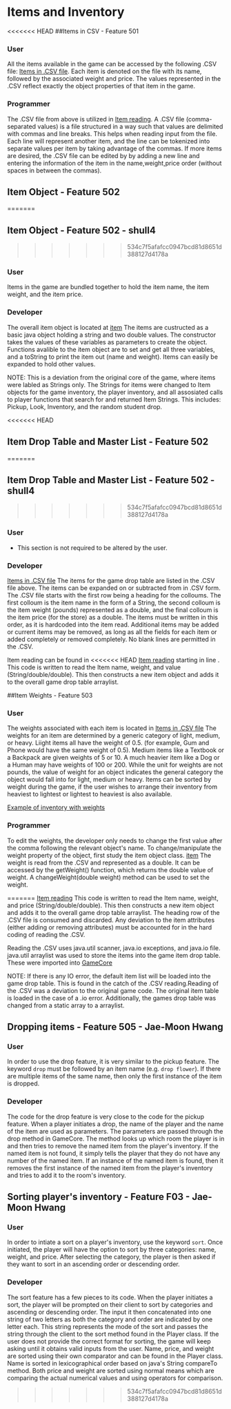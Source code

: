 # Items and Inventory

<<<<<<< HEAD
##Items in CSV - Feature 501
### User
All the items available in the game can be accessed by the following .CSV file:
[Items in .CSV file](./src/items.csv).
Each item is denoted on the file with its name, followed by the associated weight and price. The values represented in the .CSV reflect exactly the object properties of that item in the game. 

### Programmer
The .CSV file from above is utilized in 
[Item reading](./src/GameCore.java).
A .CSV file (comma-separated values) is a file structured in a way such that values are delimited with commas and line breaks. This helps when reading input from the file. Each line will represent another item, and the line can be tokenized into separate values per item by taking advantage of the commas. If more items are desired, the .CSV file can be edited by by adding a new line and entering the information of the item in the name,weight,price order (without spaces in between the commas).


## Item Object - Feature 502
=======

## Item Object - Feature 502 - shull4
>>>>>>> 534c7f5afafcc0947bcd81d8651d388127d4178a
### User
Items in the game are bundled together to hold the item name, the item weight, and the item price.

### Developer
The overall item object is located at
[item](./src/items.java)
The items are custructed as a basic java object holding a string and two double values.  The constructor takes the values of these variables as parameters to create the object.  Functions avalible to the item object are to set and get all three variables, and a toString to print the item out (name and weight). Items can easily be expanded to hold other values. 

NOTE:  This is a deviation from the original core of the game, where items were labled as Strings only.  The Strings for items were changed to Item objects for the game inventory, the player inventory, and all assosiated calls to player functions that search for and returned Item Strings. This includes:  Pickup, Look, Inventory, and the random student drop.

<<<<<<< HEAD

## Item Drop Table and Master List - Feature 502
=======
## Item Drop Table and Master List - Feature 502 - shull4
>>>>>>> 534c7f5afafcc0947bcd81d8651d388127d4178a
### User
- This section is not required to be altered by the user.
### Developer
[Items in .CSV file](./src/items.csv)
The items for the game drop table are listed in the .CSV file above.  The items can be expanded on or subtracted from in .CSV form.  The .CSV file starts with the first row being a heading for the colloums.  The first colloum is the item name in the form of a String, the second colloum is the item weight (pounds) represented as a double, and the final colloum is the item price (for the store) as a double. The items must be written in this order, as it is hardcoded into the item read. Additional items may be added or current items may be removed, as long as all the fields for each item or added completely or removed completely. No blank lines are permitted in the .CSV.

Item reading can be found in 
<<<<<<< HEAD
[Item reading](./src/GameCore.java) starting in line .  
This code is written to read the Item name, weight, and value (String/double/double).  This then constructs a new item object and adds it to the overall game drop table arraylist.


##Item Weights - Feature 503
### User
The weights associated with each item is located in
[Items in .CSV file](./src/items.csv)
The weights for an item are determined by a generic category of light, medium, or heavy. Liight items all have the weight of 0.5. (for example, Gum and Phone would have the same weight of 0.5). Medium items like a Textbook or a Backpack are given weights of 5 or 10. A much heavier item like a Dog or a Human may have weights of 100 or 200. While the unit for weights are not pounds, the value of weight for an object indicates the general category the object would fall into for light, medium or heavy. Items can be sorted by weight during the game, if the user wishes to arrange their inventory from heaviest to lightest or lightest to heaviest is also available.

[Example of inventory with weights](./Weights.png)

### Programmer
To edit the weights, the developer only needs to change the first value after the comma following the relevant object's name. To change/manipulate the weight property of the object, first study the item object class.
[item](./src/items.java)
The weight is read from the .CSV and represented as a double. It can be accessed by the getWeight() function, which returns the double value of weight. A changeWeight(double weight) method can be used to set the weight.

=======
[Item reading](./src/GameCore.java) 
This code is written to read the Item name, weight, and price (String/double/double).  This then constructs a new item object and adds it to the overall game drop table arraylist.  The heading row of the .CSV file is consumed and discarded. Any deviation to the item attributes (either adding or removing attributes) must be accounted for in the hard coding of reading the .CSV. 

Reading the .CSV uses java.util scanner, java.io exceptions, and java.io file. java.util arraylist was used to store the items into the game item drop table.  These were imported into [GameCore](./src/GameCore.java)

NOTE:  If there is any IO error, the default item list will be loaded into the game drop table. This is found in the catch of the .CSV reading.Reading of the .CSV was a deviation to the original game code.  The original item table is loaded in the case of a .io error. Additionally, the games drop table was changed from a static array to a arraylist. 


## Dropping items - Feature 505 - Jae-Moon Hwang
### User
In order to use the drop feature, it is very similar to the pickup feature. The keyword `drop` must be followed by an item name (e.g. `drop flower`). If there are multiple items of the same name, then only the first instance of the item is dropped.
### Developer
The code for the drop feature is very close to the code for the pickup feature. When a player initiates a drop, the name of the player and the name of the item are used as parameters. The parameters are passed through the drop method in GameCore. The method looks up which room the player is in and then tries to remove the named item from the player's inventory. If the named item is not found, it simply tells the player that they do not have any number of the named item. If an instance of the named item is found, then it removes the first instance of the named item from the player's inventory and tries to add it to the room's inventory.

## Sorting player's inventory - Feature F03 - Jae-Moon Hwang
### User
In order to intiate a sort on a player's inventory, use the keyword `sort`. Once initiated, the player will have the option to sort by three categories: name, weight, and price. After selecting the category, the player is then asked if they want to sort in an ascending order or descending order.
### Developer
The sort feature has a few pieces to its code. When the player initiates a sort, the player will be prompted on their client to sort by categories and ascending or descending order. The input it then concatenated into one string of two letters as both the category and order are indicated by one letter each. This string represents the mode of the sort and passes the string through the client to the sort method found in the Player class. If the user does not provide the correct format for sorting, the game will keep asking until it obtains valid inputs from the user. Name, price, and weight are sorted using their own comparator and can be found in the Player class. Name is sorted in lexicographical order based on java's String compareTo method. Both price and weight are sorted using normal means which are comparing the actual numerical values and using operators for comparison.
>>>>>>> 534c7f5afafcc0947bcd81d8651d388127d4178a
